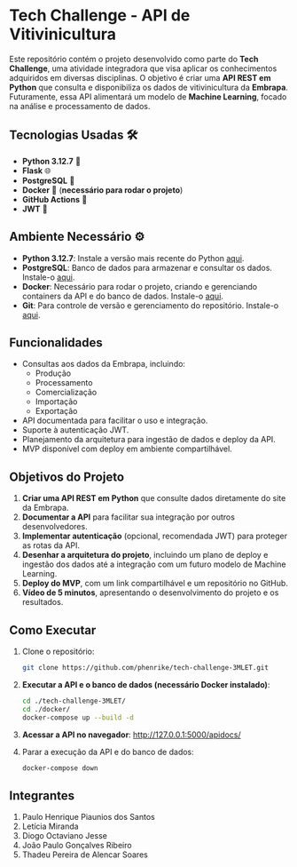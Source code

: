 
# Tech Challenge - API de Vitivinicultura

Este repositório contém o projeto desenvolvido como parte do **Tech Challenge**, uma atividade integradora que visa aplicar os conhecimentos adquiridos em diversas disciplinas. O objetivo é criar uma **API REST em Python** que consulta e disponibiliza os dados de vitivinicultura da **Embrapa**. Futuramente, essa API alimentará um modelo de **Machine Learning**, focado na análise e processamento de dados.

## Tecnologias Usadas 🛠️

- **Python 3.12.7** 🐍
- **Flask** 🌐
- **PostgreSQL** 🐘
- **Docker** 🐳 (**necessário para rodar o projeto**)
- **GitHub Actions** 🚀 
- **JWT** 🔑

## Ambiente Necessário ⚙️

- **Python 3.12.7**: Instale a versão mais recente do Python [aqui](https://www.python.org/downloads/).
- **PostgreSQL**: Banco de dados para armazenar e consultar os dados. Instale-o [aqui](https://www.postgresql.org/download/).
- **Docker**: Necessário para rodar o projeto, criando e gerenciando containers da API e do banco de dados. Instale-o [aqui](https://www.docker.com/products/docker-desktop).
- **Git**: Para controle de versão e gerenciamento do repositório. Instale-o [aqui](https://git-scm.com/).

## Funcionalidades

- Consultas aos dados da Embrapa, incluindo:
  - Produção
  - Processamento
  - Comercialização
  - Importação
  - Exportação
- API documentada para facilitar o uso e integração.
- Suporte à autenticação JWT.
- Planejamento da arquitetura para ingestão de dados e deploy da API.
- MVP disponível com deploy em ambiente compartilhável.

## Objetivos do Projeto

1. **Criar uma API REST em Python** que consulte dados diretamente do site da Embrapa.
2. **Documentar a API** para facilitar sua integração por outros desenvolvedores.
3. **Implementar autenticação** (opcional, recomendada JWT) para proteger as rotas da API.
4. **Desenhar a arquitetura do projeto**, incluindo um plano de deploy e ingestão dos dados até a integração com um futuro modelo de Machine Learning.
5. **Deploy do MVP**, com um link compartilhável e um repositório no GitHub.
6. **Vídeo de 5 minutos**, apresentando o desenvolvimento do projeto e os resultados.

## Como Executar

1. Clone o repositório:
   ```bash
   git clone https://github.com/phenrike/tech-challenge-3MLET.git
   ```

2. **Executar a API e o banco de dados (necessário Docker instalado)**:
   ```bash
   cd ./tech-challenge-3MLET/
   cd ./docker/
   docker-compose up --build -d
   ```

3. **Acessar a API no navegador**:
<http://127.0.0.1:5000/apidocs/>

4. Parar a execução da API e do banco de dados:
   ```bash
   docker-compose down
   ```

## Integrantes

1. Paulo Henrique Piaunios dos Santos  
2. Letícia Miranda  
3. Diogo Octaviano Jesse  
4. João Paulo Gonçalves Ribeiro  
5. Thadeu Pereira de Alencar Soares  
